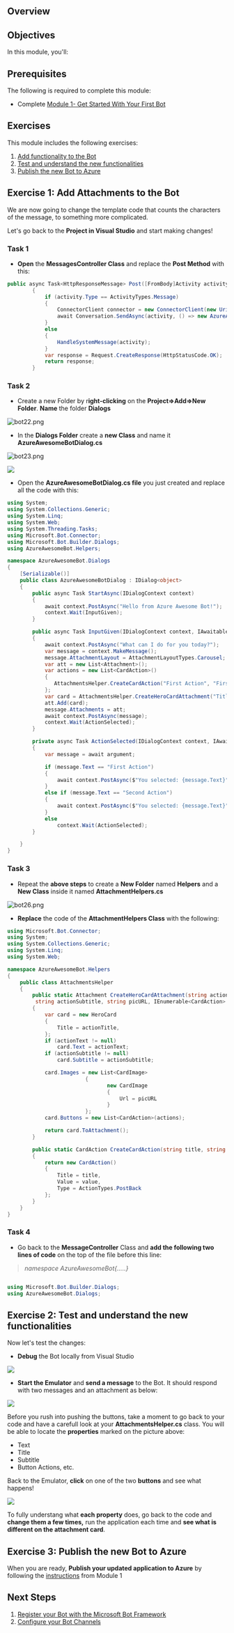 ## Overview

## Objectives
In this module, you'll:


## Prerequisites
The following is required to complete this module:
- Complete [Module 1- Get Started With Your First Bot](https://github.com/sophiehn/MyBots/tree/master/1.%20Get%20Started%20With%20Your%20First%20Bot)


## Exercises
This module includes the following exercises:

1. [Add functionality to the Bot](https://github.com/sophiehn/MyBots/tree/master/2.%20AzureAwesomeBot#exercise-1-add-attachments-to-the-bot)
1. [Test and understand the new functionalities](https://github.com/sophiehn/MyBots/tree/master/2.%20AzureAwesomeBot#exercise-2-test-and-understand-the-new-functionalities)
1. [Publish the new Bot to Azure](https://github.com/sophiehn/MyBots/tree/master/2.%20AzureAwesomeBot#exercise-3-publish-the-new-bot-to-azure)


## Exercise 1: Add Attachments to the Bot

We are now going to change the template code that counts the characters of the message, to something more complicated.


Let's go back to the **Project in Visual Studio** and start making changes!


### Task 1
- **Open** the **MessagesController Class** and replace the **Post Method** with this:


```csharp
public async Task<HttpResponseMessage> Post([FromBody]Activity activity)
        {
            if (activity.Type == ActivityTypes.Message)
            {
                ConnectorClient connector = new ConnectorClient(new Uri(activity.ServiceUrl));
                await Conversation.SendAsync(activity, () => new AzureAwesomeBotDialog());
            }
            else
            {
                HandleSystemMessage(activity);
            }
            var response = Request.CreateResponse(HttpStatusCode.OK);
            return response;
        }
```

### Task 2
- Create a new Folder by r**ight-clicking** on the **Project=>Add=>New Folder**. **Name** the folder **Dialogs**


![bot22.png](http://i292.photobucket.com/albums/mm38/iCe-quEen99/bot22.png)


- In the **Dialogs Folder** create a **new Class** and name it **AzureAwesomeBotDialog.cs**

![bot23.png](http://i292.photobucket.com/albums/mm38/iCe-quEen99/bot23.png)

![](http://i292.photobucket.com/albums/mm38/iCe-quEen99/bot24.png)


- Open the **AzureAwesomeBotDialog.cs file** you just created and replace all the code with this:


```csharp
using System;
using System.Collections.Generic;
using System.Linq;
using System.Web;
using System.Threading.Tasks;
using Microsoft.Bot.Connector;
using Microsoft.Bot.Builder.Dialogs;
using AzureAwesomeBot.Helpers;

namespace AzureAwesomeBot.Dialogs
{
    [Serializable()]
    public class AzureAwesomeBotDialog : IDialog<object>
    {
        public async Task StartAsync(IDialogContext context)
        {
            await context.PostAsync("Hello from Azure Awesome Bot!");
            context.Wait(InputGiven);
        }

        public async Task InputGiven(IDialogContext context, IAwaitable<IMessageActivity> argument)
        {
            await context.PostAsync("What can I do for you today?");
            var message = context.MakeMessage();
            message.AttachmentLayout = AttachmentLayoutTypes.Carousel;
            var att = new List<Attachment>();
            var actions = new List<CardAction>()
            {
               AttachmentsHelper.CreateCardAction("First Action", "First Action"),AttachmentsHelper.CreateCardAction("Second Action","Second Action")
            };
            var card = AttachmentsHelper.CreateHeroCardAttachment("Title", "Text", "Subtitle", "http://i292.photobucket.com/albums/mm38/iCe-quEen99/athens.jpg", actions);
            att.Add(card);
            message.Attachments = att;
            await context.PostAsync(message);
            context.Wait(ActionSelected);
        }

        private async Task ActionSelected(IDialogContext context, IAwaitable<IMessageActivity> argument)
        {
            var message = await argument;

            if (message.Text == "First Action")
            {
                await context.PostAsync($"You selected: {message.Text}");
            }
            else if (message.Text == "Second Action")
            {
                await context.PostAsync($"You selected: {message.Text}");
            }
            else
                context.Wait(ActionSelected);
        }

    }
}
```

### Task 3
- Repeat the **above steps** to create a **New Folder** named **Helpers** and a **New Class** inside it named **AttachmentHelpers.cs**

![bot26.png](http://i292.photobucket.com/albums/mm38/iCe-quEen99/bot26.png)


- **Replace** the code of the **AttachmentHelpers Class** with the following:


```csharp
using Microsoft.Bot.Connector;
using System;
using System.Collections.Generic;
using System.Linq;
using System.Web;

namespace AzureAwesomeBot.Helpers
{
    public class AttachmentsHelper
    {
        public static Attachment CreateHeroCardAttachment(string actionTitle, string actionText,
         string actionSubtitle, string picURL, IEnumerable<CardAction> actions)
        {
            var card = new HeroCard
            {
                Title = actionTitle,
            };
            if (actionText != null)
                card.Text = actionText;
            if (actionSubtitle != null)
                card.Subtitle = actionSubtitle;

            card.Images = new List<CardImage>
                         {
                                new CardImage
                                {
                                    Url = picURL
                                }
                         };
            card.Buttons = new List<CardAction>(actions);

            return card.ToAttachment();
        }

        public static CardAction CreateCardAction(string title, string value)
        {
            return new CardAction()
            {
                Title = title,
                Value = value,
                Type = ActionTypes.PostBack
            };
        }
    }
}
```

### Task 4
- Go back to the **MessageController** Class and **add the following two lines of code** on the top of the file before this line:

> *namespace AzureAwesomeBot{.....}*

```csharp

using Microsoft.Bot.Builder.Dialogs;
using AzureAwesomeBot.Dialogs;
```





## Exercise 2: Test and understand the new functionalities
Now let's test the changes:

- **Debug** the Bot locally from Visual Studio

![](http://i292.photobucket.com/albums/mm38/iCe-quEen99/bot30.png)

- **Start the Emulator** and **send a message** to the Bot. It should respond with two messages and an attachment as below:


![](http://i292.photobucket.com/albums/mm38/iCe-quEen99/bot28.png)

Before you rush into pushing the buttons, take a moment to go back to your code and have a carefull look at your **AttachmentsHelper.cs** class. You will be able to locate the **properties** marked on the picture above:

- Text
- Title
- Subtitle
- Button Actions, etc.


Back to the Emulator, **click** on one of the two **buttons** and see what happens!


![](http://i292.photobucket.com/albums/mm38/iCe-quEen99/bot29.png)

To fully understang what **each property** does, go back to the code and **change them a few times,** run the application each time and **see what is different on the attachment card**.



## Exercise 3: Publish the new Bot to Azure

When you are ready, **Publish your updated application to Azure** by following the [instructions](https://github.com/sophiehn/MyBots/blob/master/1.%20Get%20Started%20With%20Your%20First%20Bot/README.md#task-2-3) from Module 1


## Next Steps

1. [Register your Bot with the Microsoft Bot Framework](https://github.com/sophiehn/MyBots/tree/master/3.-Register-your-Bot-with-the-Microsoft-Bot-Framework)
1. [Configure your Bot Channels](https://github.com/sophiehn/MyBots/tree/master/4.-Configure-your-Bot-Channels)

